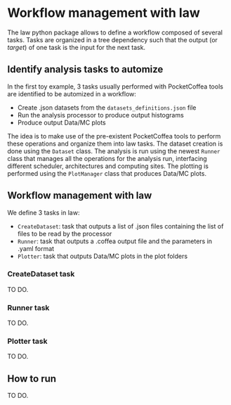 # Workflow management with law

The law python package allows to define a workflow composed of several tasks. Tasks are organized in a tree dependency such that the output (or _target_) of one task is the input for the next task.

## Identify analysis tasks to automize

In the first toy example, 3 tasks usually performed with PocketCoffea tools are identified to be automized in a workflow:

- Create .json datasets from the `datasets_definitions.json` file
- Run the analysis processor to produce output histograms
- Produce output Data/MC plots

The idea is to make use of the pre-existent PocketCoffea tools to perform these operations and organize them into law tasks.
The dataset creation is done using the `Dataset` class. The analysis is run using the newest `Runner` class that manages all the operations for the analysis run, interfacing different scheduler, architectures and computing sites. The plotting is performed using the `PlotManager` class that produces Data/MC plots.

## Workflow management with law

We define 3 tasks in law:

- `CreateDataset`: task that outputs a list of .json files containing the list of files to be read by the processor
- `Runner`: task that outputs a .coffea output file and the parameters in .yaml format
- `Plotter`: task that outputs Data/MC plots in the plot folders

### CreateDataset task

TO DO.

### Runner task

TO DO.

### Plotter task

TO DO.

## How to run

TO DO.
